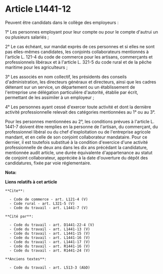 # Article L1441-12

Peuvent être candidats dans le collège des employeurs : 

1° Les personnes employant pour leur compte ou pour le compte d'autrui un ou plusieurs salariés ; 

2° Le cas échéant, sur mandat exprès de ces personnes et si elles ne sont pas elles-mêmes candidates, les conjoints
collaborateurs mentionnés à l'article L. 121-4 du code de commerce pour les artisans, commerçants et professionnels libéraux
et à l'article L. 321-5 du code rural et de la pêche maritime pour les agriculteurs ; 

3° Les associés en nom collectif, les présidents des conseils d'administration, les directeurs généraux et directeurs, ainsi
que les cadres détenant sur un service, un département ou un établissement de l'entreprise une délégation particulière
d'autorité, établie par écrit, permettant de les assimiler à un employeur ; 

4° Les personnes ayant cessé d'exercer toute activité et dont la dernière activité professionnelle relevait des catégories
mentionnées au 1° ou au 3°. 

Pour les personnes mentionnées au 2°, les conditions prévues à l'article L. 1441-7 doivent être remplies en la personne de
l'artisan, du commerçant, du professionnel libéral ou du chef d'exploitation ou de l'entreprise agricole mandant, et en celle
de son conjoint collaborateur mandataire. Pour ce dernier, il est toutefois substitué à la condition d'exercice d'une
activité professionnelle de deux ans dans les dix ans précédant la candidature, mentionnée audit article, une durée
équivalente d'appartenance au statut de conjoint collaborateur, appréciée à la date d'ouverture du dépôt des candidatures,
fixée par voie réglementaire.

**Nota:**



**Liens relatifs à cet article**

	**Cite**:

	  - Code de commerce - art. L121-4 (V)
	  - Code rural - art. L321-5 (V)
	  - Code du travail - art. L1441-7 (V)

	**Cité par**:

	  - Code du travail - art. D1441-22-4 (V)
	  - Code du travail - art. L1441-13 (V)
	  - Code du travail - art. L1441-15 (V)
	  - Code du travail - art. L1441-16 (V)
	  - Code du travail - art. L1441-17 (V)
	  - Code du travail - art. R1441-16 (V)
	  - Code du travail - art. R1441-24 (V)

	**Anciens textes**:

	  - Code du travail - art. L513-3 (AbD)
